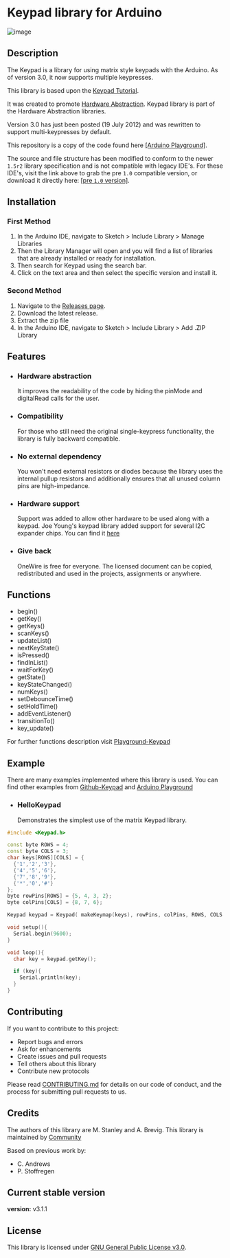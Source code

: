 # Keypad library for Arduino

![image](https://user-images.githubusercontent.com/36513474/68024736-bd3e1080-fccc-11e9-85c3-f29f43ae4f8c.png)

## Description

The Keypad is a library for using matrix style keypads with the Arduino. As of version 3.0, it now supports multiple keypresses.

This library is based upon the [Keypad Tutorial](https://playground.arduino.cc/Main/KeypadTutorial/).

It was created to promote [Hardware Abstraction](https://playground.arduino.cc/Code/HardwareAbstraction/). Keypad library is part of the Hardware Abstraction libraries.

Version 3.0 has just been posted (19 July 2012) and was rewritten to support multi-keypresses by default.

This repository is a copy of the code found here [[Arduino Playground]](http://playground.arduino.cc/Code/Keypad).

The source and file structure has been modified to conform to the newer `1.5r2` library specification and is not compatible with legacy IDE's.
For these IDE's, visit the link above to grab the pre `1.0` compatible version, or download it directly here:  [[pre `1.0` version]](http://playground.arduino.cc/uploads/Code/keypad.zip).

## Installation

### First Method

1. In the Arduino IDE, navigate to Sketch > Include Library > Manage Libraries
1. Then the Library Manager will open and you will find a list of libraries that are already installed or ready for installation.
1. Then search for Keypad using the search bar.
1. Click on the text area and then select the specific version and install it.

### Second Method

1. Navigate to the [Releases page](https://github.com/Chris--A/Keypad/releases).
1. Download the latest release.
1. Extract the zip file
1. In the Arduino IDE, navigate to Sketch > Include Library > Add .ZIP Library

## Features

- ### Hardware abstraction

    It improves the readability of the code by hiding the pinMode and digitalRead calls for the user.

- ### Compatibility

    For those who still need the original single-keypress functionality, the library is fully backward compatible.

- ### No external dependency

    You won't need external resistors or diodes because the library uses the internal pullup resistors and additionally ensures that all unused column pins are high-impedance.

- ### Hardware support

    Support was added to allow other hardware to be used along with a keypad. Joe Young's keypad library added support for several I2C expander chips. You can find it [here](https://github.com/joeyoung/arduino_keypads)

- ### Give back

    OneWire is free for everyone. The licensed document can be copied, redistributed and used in the projects, assignments or anywhere.

## Functions

- begin()
- getKey()
- getKeys()
- scanKeys()
- updateList()
- nextKeyState()
- isPressed()
- findInList()
- waitForKey()
- getState()
- keyStateChanged()
- numKeys()
- setDebounceTime()
- setHoldTime()
- addEventListener()
- transitionTo()
- key_update()

For further functions description visit [Playground-Keypad](https://playground.arduino.cc/Code/Keypad/)

## Example

There are many examples implemented where this library is used. You can find other examples from [Github-Keypad](https://github.com/Chris--A/Keypad/tree/master/examples) and [Arduino Playground](https://playground.arduino.cc/Code/Keypad/)

- ### HelloKeypad

    Demonstrates the simplest use of the matrix Keypad library.

```Cpp
#include <Keypad.h>

const byte ROWS = 4;
const byte COLS = 3;
char keys[ROWS][COLS] = {
  {'1','2','3'},
  {'4','5','6'},
  {'7','8','9'},
  {'*','0','#'}
};
byte rowPins[ROWS] = {5, 4, 3, 2};
byte colPins[COLS] = {8, 7, 6};

Keypad keypad = Keypad( makeKeymap(keys), rowPins, colPins, ROWS, COLS );

void setup(){
  Serial.begin(9600);
}

void loop(){
  char key = keypad.getKey();

  if (key){
    Serial.println(key);
  }
}
```

## Contributing

If you want to contribute to this project:

- Report bugs and errors
- Ask for enhancements
- Create issues and pull requests
- Tell others about this library
- Contribute new protocols

Please read [CONTRIBUTING.md](https://github.com/Chris--A/Keypad/blob/master/CONTRIBUTING.md) for details on our code of conduct, and the process for submitting pull requests to us.

## Credits

The authors of this library are M. Stanley and A. Brevig. This library is maintained by [Community](https://github.com/Chris--A/Keypad)

Based on previous work by:

- C. Andrews
- P. Stoffregen

## Current stable version

**version:**  v3.1.1

## License

This library is licensed under [GNU General Public License v3.0](https://github.com/Chris--A/Keypad/blob/master/LICENSE).

